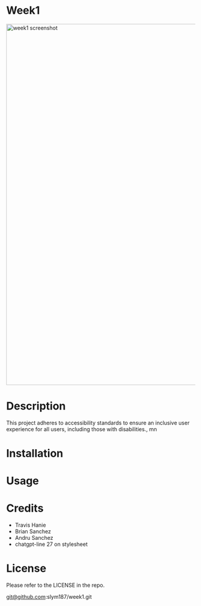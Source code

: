 # Week1
<img width="961" alt="week1 screenshot" src="https://github.com/slym187/week1/assets/163611320/2060ce63-c6e0-4208-b0b8-59596ed5f6eb">

# Description
This project adheres to accessibility standards to ensure an inclusive user experience for all users, including those with disabilities., mn                                                                                                   
# Installation

# Usage

# Credits
- Travis Hanie
- Brian Sanchez
- Andru Sanchez
- chatgpt-line 27 on stylesheet

# License
Please refer to the LICENSE in the repo.



git@github.com:slym187/week1.git

